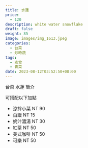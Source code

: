 ```yaml
---
title: 水蓮
price:
  - 120
description: white water snowflake
draft: false
weight: 85
image: images/img_1613.jpeg
categories:
  - 台菜
  - 炒時蔬
tags:
  - 素食
  - 青菜
date: 2023-08-12T03:52:50+08:00
---
```


台菜 水蓮 簡介

可搭配以下加點

- 涼拌小菜  NT 90
- 白飯 NT 15
- 奶汁濃湯 NT 30
- 紅茶  NT 50
- 美式咖啡 NT 50
- 可樂 NT 50

